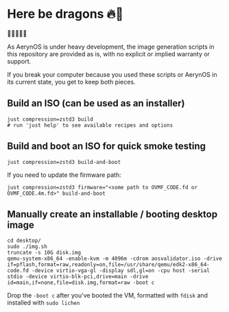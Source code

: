 # Here be dragons 🔥🐉

🚨🚧🚧🚧🚨

As AerynOS is under heavy development, the image generation scripts in this repository are provided as is,
with no explicit or implied warranty or support.

If you break your computer because you used these scripts or AerynOS in its current state, you get to keep both pieces.

## Build an ISO (can be used as an installer)

    just compression=zstd3 build
    # run 'just help' to see available recipes and options

## Build and boot an ISO for quick smoke testing

    just compression=zstd3 build-and-boot

If you need to update the firmware path:

    just compression=zstd3 firmware="<some path to OVMF_CODE.fd or OVMF_CODE.4m.fd>" build-and-boot

## Manually create an installable / booting desktop image

    cd desktop/
    sudo ./img.sh
    truncate -s 10G disk.img
    qemu-system-x86_64 -enable-kvm -m 4096m -cdrom aosvalidator.iso -drive if=pflash,format=raw,readonly=on,file=/usr/share/qemu/edk2-x86_64-code.fd -device virtio-vga-gl -display sdl,gl=on -cpu host -serial stdio -device virtio-blk-pci,drive=main -drive id=main,if=none,file=disk.img,format=raw -boot c

Drop the `-boot c` after you've booted the VM, formatted with `fdisk` and installed with `sudo lichen`
